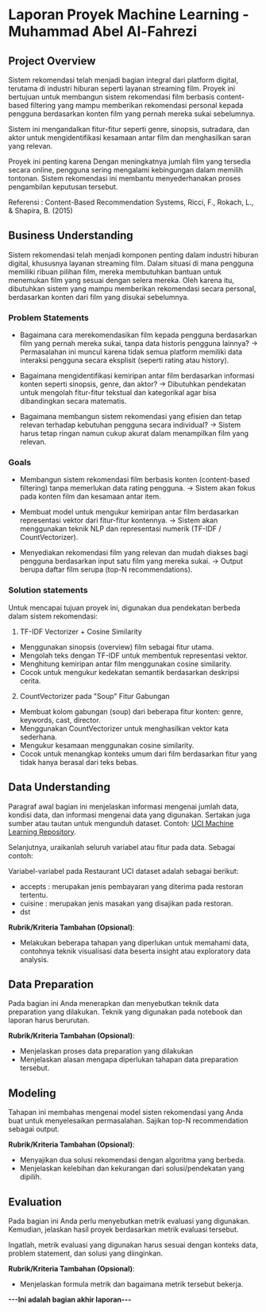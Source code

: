 # Laporan Proyek Machine Learning - Muhammad Abel Al-Fahrezi

## Project Overview

Sistem rekomendasi telah menjadi bagian integral dari platform digital, terutama di industri hiburan seperti layanan streaming film. Proyek ini bertujuan untuk membangun sistem rekomendasi film berbasis content-based filtering yang mampu memberikan rekomendasi personal kepada pengguna berdasarkan konten film yang pernah mereka sukai sebelumnya.

Sistem ini mengandalkan fitur-fitur seperti genre, sinopsis, sutradara, dan aktor untuk mengidentifikasi kesamaan antar film dan menghasilkan saran yang relevan.

Proyek ini penting karena Dengan meningkatnya jumlah film yang tersedia secara online, pengguna sering mengalami kebingungan dalam memilih tontonan. Sistem rekomendasi ini membantu menyederhanakan proses pengambilan keputusan tersebut.  
  
Referensi : Content-Based Recommendation Systems, Ricci, F., Rokach, L., & Shapira, B. (2015)

## Business Understanding

Sistem rekomendasi telah menjadi komponen penting dalam industri hiburan digital, khususnya layanan streaming film. Dalam situasi di mana pengguna memiliki ribuan pilihan film, mereka membutuhkan bantuan untuk menemukan film yang sesuai dengan selera mereka. Oleh karena itu, dibutuhkan sistem yang mampu memberikan rekomendasi secara personal, berdasarkan konten dari film yang disukai sebelumnya.

### Problem Statements

- Bagaimana cara merekomendasikan film kepada pengguna berdasarkan film yang pernah mereka sukai, tanpa data historis pengguna lainnya?
→ Permasalahan ini muncul karena tidak semua platform memiliki data interaksi pengguna secara eksplisit (seperti rating atau history).

- Bagaimana mengidentifikasi kemiripan antar film berdasarkan informasi konten seperti sinopsis, genre, dan aktor?
→ Dibutuhkan pendekatan untuk mengolah fitur-fitur tekstual dan kategorikal agar bisa dibandingkan secara matematis.

- Bagaimana membangun sistem rekomendasi yang efisien dan tetap relevan terhadap kebutuhan pengguna secara individual?
→ Sistem harus tetap ringan namun cukup akurat dalam menampilkan film yang relevan.

### Goals

- Membangun sistem rekomendasi film berbasis konten (content-based filtering) tanpa memerlukan data rating pengguna.
→ Sistem akan fokus pada konten film dan kesamaan antar item.

- Membuat model untuk mengukur kemiripan antar film berdasarkan representasi vektor dari fitur-fitur kontennya.
→ Sistem akan menggunakan teknik NLP dan representasi numerik (TF-IDF / CountVectorizer).

- Menyediakan rekomendasi film yang relevan dan mudah diakses bagi pengguna berdasarkan input satu film yang mereka sukai.
→ Output berupa daftar film serupa (top-N recommendations).

### Solution statements
Untuk mencapai tujuan proyek ini, digunakan dua pendekatan berbeda dalam sistem rekomendasi:  
1. TF-IDF Vectorizer + Cosine Similarity
- Menggunakan sinopsis (overview) film sebagai fitur utama.
- Mengolah teks dengan TF-IDF untuk membentuk representasi vektor.
- Menghitung kemiripan antar film menggunakan cosine similarity.
- Cocok untuk mengukur kedekatan semantik berdasarkan deskripsi cerita.

2. CountVectorizer pada "Soup" Fitur Gabungan  
- Membuat kolom gabungan (soup) dari beberapa fitur konten: genre, keywords, cast, director.
- Menggunakan CountVectorizer untuk menghasilkan vektor kata sederhana.
- Mengukur kesamaan menggunakan cosine similarity.
- Cocok untuk menangkap konteks umum dari film berdasarkan fitur yang tidak hanya berasal dari teks bebas.

## Data Understanding
Paragraf awal bagian ini menjelaskan informasi mengenai jumlah data, kondisi data, dan informasi mengenai data yang digunakan. Sertakan juga sumber atau tautan untuk mengunduh dataset. Contoh: [UCI Machine Learning Repository](https://archive.ics.uci.edu/ml/datasets/Restaurant+%26+consumer+data).

Selanjutnya, uraikanlah seluruh variabel atau fitur pada data. Sebagai contoh:  

Variabel-variabel pada Restaurant UCI dataset adalah sebagai berikut:
- accepts : merupakan jenis pembayaran yang diterima pada restoran tertentu.
- cuisine : merupakan jenis masakan yang disajikan pada restoran.
- dst

**Rubrik/Kriteria Tambahan (Opsional)**:
- Melakukan beberapa tahapan yang diperlukan untuk memahami data, contohnya teknik visualisasi data beserta insight atau exploratory data analysis.

## Data Preparation
Pada bagian ini Anda menerapkan dan menyebutkan teknik data preparation yang dilakukan. Teknik yang digunakan pada notebook dan laporan harus berurutan.

**Rubrik/Kriteria Tambahan (Opsional)**: 
- Menjelaskan proses data preparation yang dilakukan
- Menjelaskan alasan mengapa diperlukan tahapan data preparation tersebut.

## Modeling
Tahapan ini membahas mengenai model sisten rekomendasi yang Anda buat untuk menyelesaikan permasalahan. Sajikan top-N recommendation sebagai output.

**Rubrik/Kriteria Tambahan (Opsional)**: 
- Menyajikan dua solusi rekomendasi dengan algoritma yang berbeda.
- Menjelaskan kelebihan dan kekurangan dari solusi/pendekatan yang dipilih.

## Evaluation
Pada bagian ini Anda perlu menyebutkan metrik evaluasi yang digunakan. Kemudian, jelaskan hasil proyek berdasarkan metrik evaluasi tersebut.

Ingatlah, metrik evaluasi yang digunakan harus sesuai dengan konteks data, problem statement, dan solusi yang diinginkan.

**Rubrik/Kriteria Tambahan (Opsional)**: 
- Menjelaskan formula metrik dan bagaimana metrik tersebut bekerja.

**---Ini adalah bagian akhir laporan---**

